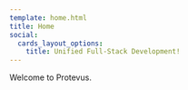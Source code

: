 ```yaml
---
template: home.html
title: Home
social:
  cards_layout_options:
    title: Unified Full-Stack Development!
---
```


Welcome to Protevus.
